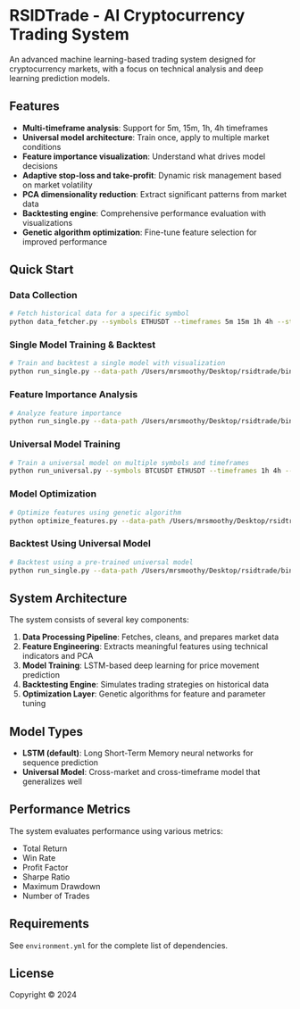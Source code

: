 # RSIDTrade - AI Cryptocurrency Trading System

An advanced machine learning-based trading system designed for cryptocurrency markets, with a focus on technical analysis and deep learning prediction models.

## Features

- **Multi-timeframe analysis**: Support for 5m, 15m, 1h, 4h timeframes
- **Universal model architecture**: Train once, apply to multiple market conditions
- **Feature importance visualization**: Understand what drives model decisions
- **Adaptive stop-loss and take-profit**: Dynamic risk management based on market volatility
- **PCA dimensionality reduction**: Extract significant patterns from market data
- **Backtesting engine**: Comprehensive performance evaluation with visualizations
- **Genetic algorithm optimization**: Fine-tune feature selection for improved performance

## Quick Start

### Data Collection

```bash
# Fetch historical data for a specific symbol
python data_fetcher.py --symbols ETHUSDT --timeframes 5m 15m 1h 4h --start-date 2021-01-01 --end-date 2022-12-31
```

### Single Model Training & Backtest

```bash
# Train and backtest a single model with visualization
python run_single.py --data-path /Users/mrsmoothy/Desktop/rsidtrade/binance_data_sets/BTCUSDT_1h_data_2021_to_2022.csv --visualize
```

### Feature Importance Analysis

```bash
# Analyze feature importance
python run_single.py --data-path /Users/mrsmoothy/Desktop/rsidtrade/binance_data_sets/BTCUSDT_1h_data_2021_to_2022.csv --visualize --feature-importance
```

### Universal Model Training

```bash
# Train a universal model on multiple symbols and timeframes
python run_universal.py --symbols BTCUSDT ETHUSDT --timeframes 1h 4h --start-date 2021-01-01 --end-date 2023-12-31 --save-model --visualize
```

### Model Optimization

```bash
# Optimize features using genetic algorithm
python optimize_features.py --data-path /Users/mrsmoothy/Desktop/rsidtrade/binance_data_sets/BTCUSDT_1h_data_2021_to_2022.csv --model-path /Users/mrsmoothy/Desktop/rsidtrade/trading_/models/BTCUSDT_1h/model_20250313_073330.h5 --population 15 --generations 8
```

### Backtest Using Universal Model

```bash
# Backtest using a pre-trained universal model
python run_single.py --data-path /Users/mrsmoothy/Desktop/rsidtrade/binance_data_sets/BTCUSDT_1h_data_2021_to_2022.csv --universal-model-path /Users/mrsmoothy/Desktop/rsidtrade/trading_/models/universal_model/universal_model_20250319_145156/model.h5 --backtest-only --visualize
```

## System Architecture

The system consists of several key components:

1. **Data Processing Pipeline**: Fetches, cleans, and prepares market data
2. **Feature Engineering**: Extracts meaningful features using technical indicators and PCA
3. **Model Training**: LSTM-based deep learning for price movement prediction
4. **Backtesting Engine**: Simulates trading strategies on historical data
5. **Optimization Layer**: Genetic algorithms for feature and parameter tuning

## Model Types

- **LSTM (default)**: Long Short-Term Memory neural networks for sequence prediction
- **Universal Model**: Cross-market and cross-timeframe model that generalizes well

## Performance Metrics

The system evaluates performance using various metrics:
- Total Return
- Win Rate
- Profit Factor
- Sharpe Ratio
- Maximum Drawdown
- Number of Trades

## Requirements

See `environment.yml` for the complete list of dependencies.

## License

Copyright © 2024